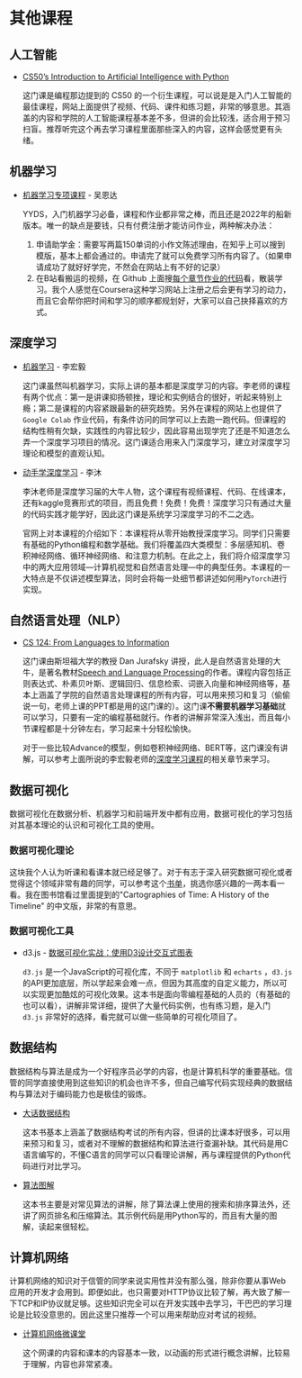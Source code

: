 # 其他课程

## 人工智能

- [CS50’s Introduction to Artificial Intelligence with Python](https://cs50.harvard.edu/ai/2020/)

  这门课是编程那边提到的 CS50 的一个衍生课程，可以说是是入门人工智能的最佳课程，网站上面提供了视频、代码、课件和练习题，非常的够意思。其涵盖的内容和学院的人工智能课程基本差不多，但讲的会比较浅，适合用于预习扫盲。推荐听完这个再去学习课程里面那些深入的内容，这样会感觉更有头绪。

## 机器学习

- [机器学习专项课程](https://www.coursera.org/specializations/machine-learning-introduction) - 吴恩达

  YYDS，入门机器学习必备，课程和作业都非常之棒，而且还是2022年的船新版本。唯一的缺点是要钱，只有付费注册才能访问作业，两种解决办法：
  
  1. 申请助学金：需要写两篇150单词的小作文陈述理由，在知乎上可以搜到模版，基本上都会通过的。申请完了就可以免费学习所有内容了。（如果申请成功了就好好学完，不然会在网站上有不好的记录）
  2. 在B站看搬运的视频，在 Github 上面搜[每个章节作业的代码](https://github.com/greyhatguy007/Machine-Learning-Specialization-Coursera)看，散装学习。我个人感觉在Coursera这种学习网站上注册之后会更有学习的动力，而且它会帮你把时间和学习的顺序都规划好，大家可以自己抉择喜欢的方式。


## 深度学习

- [机器学习](https://www.bilibili.com/video/BV1TD4y137mP) - 李宏毅

  这门课虽然叫机器学习，实际上讲的基本都是深度学习的内容。李老师的课程有两个优点：第一是讲课抑扬顿挫，理论和实例结合的很好，听起来特别上瘾；第二是课程的内容紧跟最新的研究趋势。另外在课程的网站上也提供了 `Google Colab` 作业代码，有条件访问的同学可以上去跑一跑代码。但课程的结构性稍有欠缺，实践性的内容比较少，因此容易出现学完了还是不知道怎么弄一个深度学习项目的情况。这门课适合用来入门深度学习，建立对深度学习理论和模型的直观认知。

- [动手学深度学习](https://courses.d2l.ai/zh-v2/) - 李沐
  
  李沐老师是深度学习届的大牛人物，这个课程有视频课程、代码、在线课本，还有kaggle竞赛形式的项目，而且免费！免费！免费！深度学习只有通过大量的代码实践才能学好，因此这门课是系统学习深度学习的不二之选。

  官网上对本课程的介绍如下：本课程将从零开始教授深度学习。同学们只需要有基础的Python编程和数学基础。我们将覆盖四大类模型：多层感知机、卷积神经网络、循环神经网络、和注意力机制。在此之上，我们将介绍深度学习中的两大应用领域—计算机视觉和自然语言处理—中的典型任务。本课程的一大特点是不仅讲述模型算法，同时会将每一处细节都讲述如何用`PyTorch`进行实现。

## 自然语言处理（NLP）

- [CS 124: From Languages to Information](https://www.youtube.com/playlist?list=PLaZQkZp6WhWyvdiP49JG-rjyTPck_hvEu)

  这门课由斯坦福大学的教授 Dan Jurafsky 讲授，此人是自然语言处理的大牛，是著名教材[Speech and Language Processing](https://web.stanford.edu/~jurafsky/slp3/)的作者。课程内容包括正则表达式、朴素贝叶斯、逻辑回归、信息检索、词嵌入向量和神经网络等，基本上涵盖了学院的自然语言处理课程的所有内容，可以用来预习和复习（偷偷说一句，老师上课的PPT都是用的这门课的）。这门课**不需要机器学习基础**就可以学习，只要有一定的编程基础就行。作者的讲解非常深入浅出，而且每小节课程都是十分钟左右，学习起来十分轻松愉快。

  对于一些比较Advance的模型，例如卷积神经网络、BERT等，这门课没有讲解，可以参考上面所说的李宏毅老师的[深度学习课程](https://www.bilibili.com/video/BV1TD4y137mP)的相关章节来学习。

## 数据可视化

数据可视化在数据分析、机器学习和前端开发中都有应用，数据可视化的学习包括对其基本理论的认识和可视化工具的使用。

### 数据可视化理论

这块我个人认为听课和看课本就已经足够了。对于有志于深入研究数据可视化或者觉得这个领域非常有趣的同学，可以参考这个[书单](https://www.tableau.com/learn/articles/books-about-data-visualization)，挑选你感兴趣的一两本看一看。我在图书馆看过里面提到的"Cartographies of Time: A History of the Timeline" 的中文版，非常的有意思。

### 数据可视化工具

- d3.js - [数据可视化实战：使用D3设计交互式图表](https://book.douban.com/subject/35216665/)

  `d3.js` 是一个JavaScript的可视化库，不同于 `matplotlib` 和 `echarts` ，`d3.js` 的API更加底层，所以学起来会难一点，但因为其高度的自定义能力，所以可以实现更加酷炫的可视化效果。这本书是面向零编程基础的人员的（有基础的也可以看），讲解非常详细，提供了大量代码实例，也有练习题，是入门 `d3.js` 非常好的选择，看完就可以做一些简单的可视化项目了。

## 数据结构

数据结构与算法是成为一个好程序员必学的内容，也是计算机科学的重要基础。信管的同学直接使用到这些知识的机会也许不多，但自己编写代码实现经典的数据结构与算法对于编码能力也是极佳的锻炼。

- [大话数据结构](https://book.douban.com/subject/6424904/)

  这本书基本上涵盖了数据结构考试的所有内容，但讲的比课本好很多，可以用来预习和复习，或者对不理解的数据结构和算法进行查漏补缺。其代码是用C语言编写的，不懂C语言的同学可以只看理论讲解，再与课程提供的Python代码进行对比学习。

- [算法图解](https://book.douban.com/subject/26979890/)

  这本书主要是对常见算法的讲解，除了算法课上使用的搜索和排序算法外，还讲了网页排名和压缩算法。其示例代码是用Python写的，而且有大量的图解，读起来很轻松。

## 计算机网络

计算机网络的知识对于信管的同学来说实用性并没有那么强，除非你要从事Web应用的开发才会用到。即便如此，也只需要对HTTP协议比较了解，再大致了解一下TCP和IP协议就足够。这些知识完全可以在开发实践中去学习，干巴巴的学习理论是比较没意思的。因此这里只推荐一个可以用来帮助应对考试的视频。

- [计算机网络微课堂](https://www.bilibili.com/video/BV1c4411d7jb)

  这个网课的内容和课本的内容基本一致，以动画的形式进行概念讲解，比较易于理解，内容也非常紧凑。


